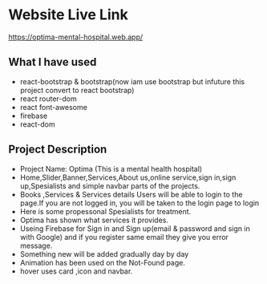 # Website Live Link #
https://optima-mental-hospital.web.app/
## What I have used ##
* react-bootstrap & bootstrap(now iam use bootstrap but infuture this project convert to react bootstrap)
* react router-dom
* react font-awesome
* firebase
* react-dom

## Project Description ##
* Project Name: Optima (This is a mental health hospital)
* Home,Slider,Banner,Services,About us,online service,sign in,sign up,Spesialists and simple navbar parts of the projects.
* Books ,Services & Services details Users will be able to login to the page.If you are not logged in, you will be taken to the login page to login
* Here is some propessonal Spesialists for treatment.
* Optima has shown what services it provides.
* Useing Firebase for Sign in and Sign up(email & password and sign in with Google) and if you register same email they give you error message.
* Something new will be added gradually day by day
* Animation has been used on the Not-Found page.
* hover uses card ,icon and navbar.
